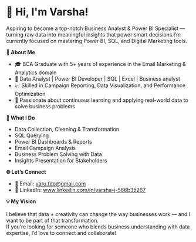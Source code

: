 # 👋 Hi, I'm Varsha!

Aspiring to become a top-notch Business Analyst & Power BI Specialist — turning raw data into meaningful insights that power smart decisions.I’m currently focused on mastering Power BI, SQL, and Digital Marketing tools.<br>

<B>🔑 About Me<br></b>
- 🎓 BCA Graduate with 5+ years of experience in the Email Marketing & Analytics domain<br>
- 💼 Data Analyst | Power BI Developer | SQL | Excel | Business analyst<br>
- 📈 Skilled in Campaign Reporting, Data Visualization, and Performance Optimization<br>
- 🌱 Passionate about continuous learning and applying real-world data to solve business problems<br>

<b>💼 What I Do<br></b>
- Data Collection, Cleaning & Transformation<br>
- SQL Querying <br>
- Power BI Dashboards & Reports<br>
- Email Campaign Analysis<br>
- Business Problem Solving with Data<br>
- Insights Presentation for Stakeholders<br>


<b>🌐 Let’s Connect<br></b>
- 📧 Email: varu.fdo@gmail.com<br>
- 🔗 LinkedIn: www.linkedin.com/in/varsha-j-566b35267<br>


<b>💡 My Vision<br><br></b>
I believe that data + creativity can change the way businesses work — and I want to be part of that transformation. <br>
If you’re looking for someone who blends business understanding with data expertise, I’d love to connect and collaborate!<br>
